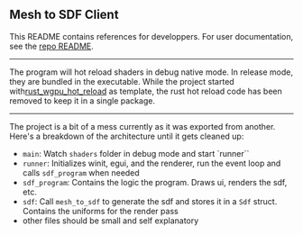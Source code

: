 ## Mesh to SDF Client

This README contains references for developpers. For user documentation, see the [repo README](../README.md).

---

The program will hot reload shaders in debug native mode. In release mode, they are bundled in the executable.
While the project started with[rust_wgpu_hot_reload](https://github.com/Azkellas/rust_wgpu_hot_reload/) as template, the rust hot reload code has been removed to keep it in a single package.

---

The project is a bit of a mess currently as it was exported from another. Here's a breakdown of the architecture until it gets cleaned up:
- `main`: Watch `shaders` folder in debug mode and start `runner``
- `runner`: Initializes winit, egui, and the renderer, run the event loop and calls `sdf_program` when needed
- `sdf_program`: Contains the logic the program. Draws ui, renders the sdf, etc.
- `sdf`: Call `mesh_to_sdf` to generate the sdf and stores it in a `Sdf` struct. Contains the uniforms for the render pass
- other files should be small and self explanatory